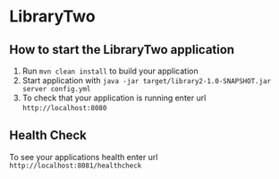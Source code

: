 # LibraryTwo

How to start the LibraryTwo application
---

1. Run `mvn clean install` to build your application
1. Start application with `java -jar target/library2-1.0-SNAPSHOT.jar server config.yml`
1. To check that your application is running enter url `http://localhost:8080`

Health Check
---

To see your applications health enter url `http://localhost:8081/healthcheck`

